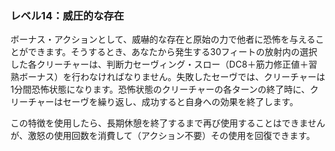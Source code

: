 ### レベル14：威圧的な存在

ボーナス・アクションとして、威嚇的な存在と原始の力で他者に恐怖を与えることができます。そうするとき、あなたから発生する30フィートの放射内の選択した各クリーチャーは、判断力セーヴィング・スロー（DC8＋筋力修正値＋習熟ボーナス）を行わなければなりません。失敗したセーヴでは、クリーチャーは1分間恐怖状態になります。恐怖状態のクリーチャーの各ターンの終了時に、クリーチャーはセーヴを繰り返し、成功すると自身への効果を終了します。

この特徴を使用したら、長期休憩を終了するまで再び使用することはできませんが、激怒の使用回数を消費して（アクション不要）その使用を回復できます。